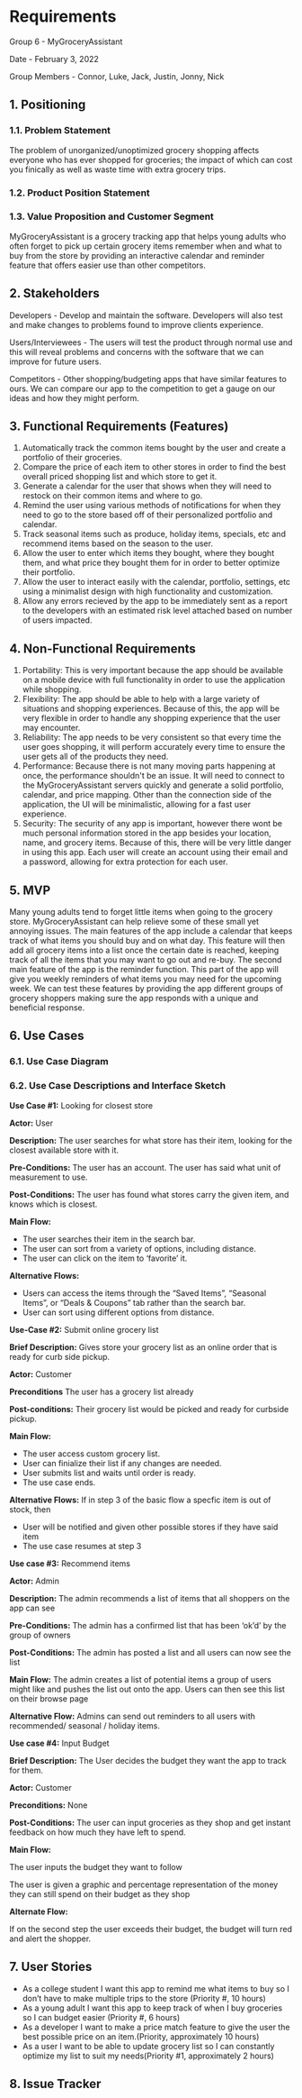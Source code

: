 # Requirements

Group 6 - MyGroceryAssistant

Date - February 3, 2022

Group Members - Connor, Luke, Jack, Justin, Jonny, Nick

## 1. Positioning

### 1.1. Problem Statement
The problem of unorganized/unoptimized grocery shopping affects everyone who has ever shopped for groceries;
the impact of which can cost you finically as well as waste time with extra grocery trips.

### 1.2. Product Position Statement

### 1.3. Value Proposition and Customer Segment
MyGroceryAssistant is a grocery tracking app that helps young adults who often forget to pick up certain grocery items remember when and what to buy from the store by providing an interactive calendar and reminder feature that offers easier use than other competitors. 

## 2. Stakeholders
Developers - Develop and maintain the software. Developers will also test and make changes to problems found to improve clients experience.

Users/Interviewees - The users will test the product through normal use and this will reveal problems and concerns with the software that we can improve for future users.

Competitors - Other shopping/budgeting apps that have similar features to ours. We can compare our app to the competition to get a gauge on our ideas and how they might perform. 

## 3. Functional Requirements (Features)

1. Automatically track the common items bought by the user and create a portfolio of their groceries.
2. Compare the price of each item to other stores in order to find the best overall priced shopping list and which store to get it.
3. Generate a calendar for the user that shows when they will need to restock on their common items and where to go. 
4. Remind the user using various methods of notifications for when they need to go to the store based off of their personalized portfolio and calendar.
5. Track seasonal items such as produce, holiday items, specials, etc and recommend items based on the season to the user. 
6. Allow the user to enter which items they bought, where they bought them, and what price they bought them for in order to better optimize their portfolio.
7. Allow the user to interact easily with the calendar, portfolio, settings, etc using a minimalist design with high functionality and customization. 
8. Allow any errors recieved by the app to be immediately sent as a report to the developers with an estimated risk level attached based on number of users impacted. 

## 4. Non-Functional Requirements

1. Portability: This is very important because the app should be available on a mobile device with full functionality in order to use the application while shopping. 
2. Flexibility: The app should be able to help with a large variety of situations and shopping experiences. Because of this, the app will be very flexible in order to handle any shopping experience that the user may encounter. 
3. Reliability: The app needs to be very consistent so that every time the user goes shopping, it will perform accurately every time to ensure the user gets all of the products they need. 
4. Performance: Because there is not many moving parts happening at once, the performance shouldn't be an issue. It will need to connect to the MyGroceryAssistant servers quickly and generate a solid portfolio, calendar, and price mapping. Other than the connection side of the application, the UI will be minimalistic, allowing for a fast user experience. 
5. Security: The security of any app is important, however there wont be much personal information stored in the app besides your location, name, and grocery items. Because of this, there will be very little danger in using this app. Each user will create an account using their email and a password, allowing for extra protection for each user.  

## 5. MVP
Many young adults tend to forget little items when going to the grocery store. MyGroceryAssistant can help relieve some of these small yet annoying issues. The main features of the app include a calendar that keeps track of what items you should buy and on what day. This feature will then add all grocery items into a list once the certain date is reached, keeping track of all the items that you may want to go out and re-buy. The second main feature of the app is the reminder function. This part of the app will give you weekly reminders of what items you may need for the upcoming week. We can test these features by providing the app different groups of grocery shoppers making sure the app responds with a unique and beneficial response.

## 6. Use Cases

### 6.1. Use Case Diagram

### 6.2. Use Case Descriptions and Interface Sketch

**Use Case #1:** Looking for closest store

**Actor:** User

**Description:** The user searches for what store has their item, looking for the closest available store with it.

**Pre-Conditions:** The user has an account. The user has said what unit of measurement to use.

**Post-Conditions:** The user has found what stores carry the given item, and knows which is closest.

**Main Flow:**
 * The user searches their item in the search bar.
 * The user can sort from a variety of options, including distance.
 * The user can click on the item to ‘favorite’ it.

**Alternative Flows:**
 * Users can access the items through the “Saved Items”, “Seasonal Items”, or “Deals & Coupons” tab rather than the search bar.
 * User can sort using different options from distance.

**Use-Case #2:** Submit online grocery list

**Brief Description:** Gives store your grocery list as an online order that is ready for curb side pickup.

**Actor:** Customer

**Preconditions** The user has a grocery list already

**Post-conditions:** Their grocery list would be picked and ready for curbside pickup.

**Main Flow:**
 * The user access custom grocery list.
 * User can finialize their list if any changes are needed.
 * User submits list and waits until order is ready.
 * The use case ends.
	
**Alternative Flows:** If in step 3 of the basic flow a specfic item is out of stock, then 

 * User will be notified and given other possible stores if they have said item
 * The use case resumes at step 3
  
**Use case #3:** Recommend items

**Actor:** Admin

**Description:** The admin recommends a list of items that all shoppers on the app can see

**Pre-Conditions:** The admin has a confirmed list that has been ‘ok’d’ by the group of owners

**Post-Conditions:** The admin has posted a list and all users can now see the list

**Main Flow:** The admin creates a list of potential items a group of users might like and pushes the list out onto the app. Users can then see this list on their browse page 

**Alternative Flow:** Admins can send out reminders to all users with recommended/ seasonal / holiday items. 

**Use case #4:** Input Budget

**Brief Description:** The User decides the budget they want the app to track for them. 

**Actor:** Customer

**Preconditions:** None

**Post-Conditions:** The user can input groceries as they shop and get instant feedback on how much they have left to spend.

**Main Flow:** 

The user inputs the budget they want to follow

The user is given a graphic and percentage representation of the money they can still spend on their budget as they shop

**Alternate Flow:**

If on the second step the user exceeds their budget, the budget will turn red and alert the shopper. 

## 7. User Stories

* As a college student I want this app to remind me what items to buy so I don’t have to make multiple trips to the store (Priority #, 10 hours)
* As a young adult I want this app to keep track of when I buy groceries so I can budget easier (Priority #, 6 hours)
* As a developer I want to make a price match feature to give the user the best possible price on an item.(Priority, approximately 10 hours)
* As a user I want to be able to update grocery list so I can constantly optimize my list to suit my needs(Priority #1, approximately 2 hours)
  
## 8. Issue Tracker
